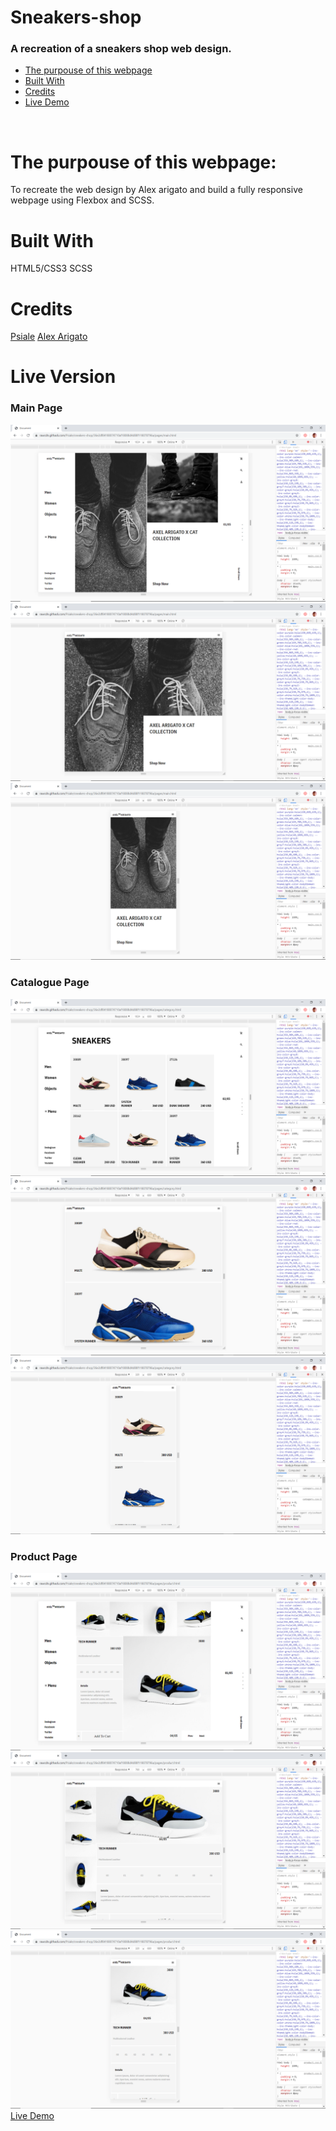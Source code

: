 # Sneakers-shop
### A recreation of a sneakers shop web design.

* [The purpouse of this webpage](#The-purpouse-of-this-webpage)
* [Built With](#built-with)
* [Credits](#contact)
* [Live Demo](#Live-Version)
<br>

# The purpouse of this webpage:
To recreate the web design by Alex arigato and build a fully responsive webpage using Flexbox and SCSS. 
<br>

# Built With
HTML5/CSS3
SCSS

# Credits
[Psiale](https://github.com/Psiale)
[Alex Arigato](https://www.behance.net/gallery/80392909/AXEL-ARIGATO-Website)

# Live Version
### Main Page
![screenshot](assets/images/main-page-1.png)
![screenshot](assets/images/main-page-2.png)
![screenshot](assets/images/main-page-3.png)

### Catalogue Page
![screenshot](assets/images/catalogue-page-1.png)
![screenshot](assets/images/catalogue-page-2.png)
![screenshot](assets/images/catalogue-page-3.png)

### Product Page
![screenshot](assets/images/product-page-1.png)
![screenshot](assets/images/product-page-2.png)
![screenshot](assets/images/product-page-3.png)
[Live Demo](https://rawcdn.githack.com/Psiale/sneakers-shop/42827bf1d207e2bddbcf6225383811ef75e9e283/pages/main.html#)
 

